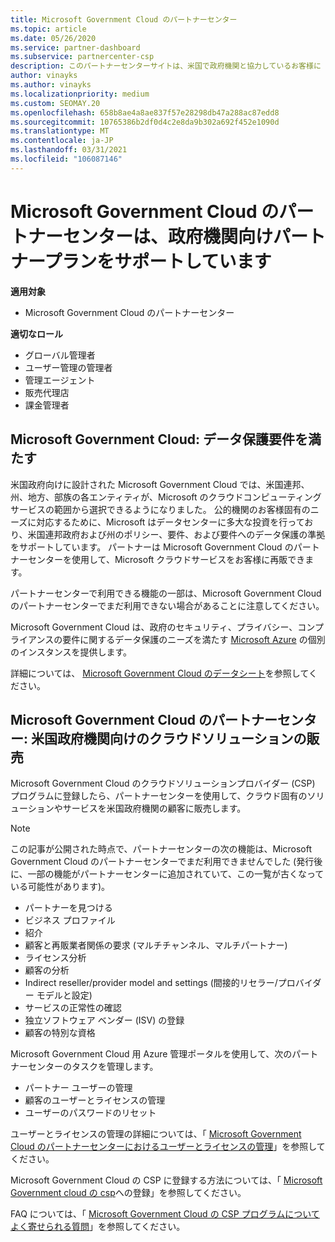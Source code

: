 ```yaml
---
title: Microsoft Government Cloud のパートナーセンター
ms.topic: article
ms.date: 05/26/2020
ms.service: partner-dashboard
ms.subservice: partnercenter-csp
description: このパートナーセンターサイトは、米国で政府機関と協力しているお客様に Microsoft のクラウドソリューションを提供する Microsoft パートナーを対象としています。
author: vinayks
ms.author: vinayks
ms.localizationpriority: medium
ms.custom: SEOMAY.20
ms.openlocfilehash: 658b8ae4a8ae837f57e28298db47a288ac87edd8
ms.sourcegitcommit: 10765386b2df0d4c2e8da9b302a692f452e1090d
ms.translationtype: MT
ms.contentlocale: ja-JP
ms.lasthandoff: 03/31/2021
ms.locfileid: "106087146"
---
```

# <a name="partner-center-for-microsoft-government-cloud-supports-partner-offers-to-government-agencies"></a>Microsoft Government Cloud のパートナーセンターは、政府機関向けパートナープランをサポートしています

**適用対象**

- Microsoft Government Cloud のパートナーセンター

**適切なロール**

- グローバル管理者
- ユーザー管理の管理者
- 管理エージェント
- 販売代理店
- 課金管理者

## <a name="microsoft-government-cloud-meeting-data-protection-requirements"></a>Microsoft Government Cloud: データ保護要件を満たす

米国政府向けに設計された Microsoft Government Cloud では、米国連邦、州、地方、部族の各エンティティが、Microsoft のクラウドコンピューティングサービスの範囲から選択できるようになりました。 公的機関のお客様固有のニーズに対応するために、Microsoft はデータセンターに多大な投資を行っており、米国連邦政府および州のポリシー、要件、および要件へのデータ保護の準拠をサポートしています。 パートナーは Microsoft Government Cloud のパートナーセンターを使用して、Microsoft クラウドサービスをお客様に再販できます。

パートナーセンターで利用できる機能の一部は、Microsoft Government Cloud のパートナーセンターでまだ利用できない場合があることに注意してください。

Microsoft Government Cloud は、政府のセキュリティ、プライバシー、コンプライアンスの要件に関するデータ保護のニーズを満たす [Microsoft Azure](https://azure.microsoft.com/overview/clouds/government/) の個別のインスタンスを提供します。 

詳細については、 [Microsoft Government Cloud のデータシート](https://download.microsoft.com/download/C/9/C/C9CA3002-DFC4-4ADA-841F-DF42AEC042FB/Microsoft_Azure_Government_Datasheet_EN_US.PDF)を参照してください。

## <a name="partner-center-for-microsoft-government-cloud-selling-cloud-solutions-to-us-government-entities"></a>Microsoft Government Cloud のパートナーセンター: 米国政府機関向けのクラウドソリューションの販売

Microsoft Government Cloud のクラウドソリューションプロバイダー (CSP) プログラムに登録したら、パートナーセンターを使用して、クラウド固有のソリューションやサービスを米国政府機関の顧客に販売します。 

> [!NOTE]  
> この記事が公開された時点で、パートナーセンターの次の機能は、Microsoft Government Cloud のパートナーセンターでまだ利用できませんでした (発行後に、一部の機能がパートナーセンターに追加されていて、この一覧が古くなっている可能性があります)。

- パートナーを見つける
- ビジネス プロファイル
- 紹介
- 顧客と再販業者関係の要求 (マルチチャンネル、マルチパートナー)
- ライセンス分析
- 顧客の分析
- Indirect reseller/provider model and settings (間接的リセラー/プロバイダー モデルと設定)
- サービスの正常性の確認
- 独立ソフトウェア ベンダー (ISV) の登録
- 顧客の特別な資格

Microsoft Government Cloud 用 Azure 管理ポータルを使用して、次のパートナーセンターのタスクを管理します。 

- パートナー ユーザーの管理
- 顧客のユーザーとライセンスの管理
- ユーザーのパスワードのリセット

ユーザーとライセンスの管理の詳細については、「 [Microsoft Government Cloud のパートナーセンターにおけるユーザーとライセンスの管理](user-management-in-partner-center-for-microsoft-us-govt-cloud.md)」を参照してください。

Microsoft Government Cloud の CSP に登録する方法については、「 [Microsoft Government cloud の csp](enroll-in-csp-for-microsoft-us-govt-cloud.md)への登録」を参照してください。

FAQ については、「 [Microsoft Government Cloud の CSP プログラムについてよく寄せられる質問](faq-for-us-govt-cloud.md)」を参照してください。
